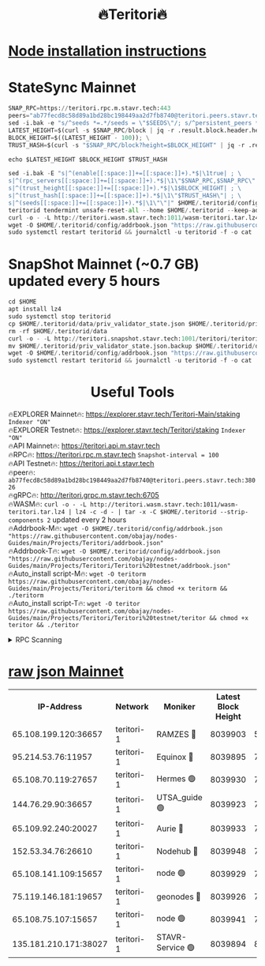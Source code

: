 <h1 align="center"> 🔥Teritori🔥</h1>


[Node installation instructions](https://github.com/obajay/nodes-Guides/tree/main/Projects/Teritori)
=

# StateSync Mainnet
```python
SNAP_RPC=https://teritori.rpc.m.stavr.tech:443
peers="ab77fecd8c58d89a1bd28bc198449aa2d7fb8740@teritori.peers.stavr.tech:38026"
sed -i.bak -e "s/^seeds *=.*/seeds = \"$SEEDS\"/; s/^persistent_peers *=.*/persistent_peers = \"$PEERS\"/" $HOME/.teritorid/config/config.toml
LATEST_HEIGHT=$(curl -s $SNAP_RPC/block | jq -r .result.block.header.height); \
BLOCK_HEIGHT=$((LATEST_HEIGHT - 100)); \
TRUST_HASH=$(curl -s "$SNAP_RPC/block?height=$BLOCK_HEIGHT" | jq -r .result.block_id.hash)

echo $LATEST_HEIGHT $BLOCK_HEIGHT $TRUST_HASH

sed -i.bak -E "s|^(enable[[:space:]]+=[[:space:]]+).*$|\1true| ; \
s|^(rpc_servers[[:space:]]+=[[:space:]]+).*$|\1\"$SNAP_RPC,$SNAP_RPC\"| ; \
s|^(trust_height[[:space:]]+=[[:space:]]+).*$|\1$BLOCK_HEIGHT| ; \
s|^(trust_hash[[:space:]]+=[[:space:]]+).*$|\1\"$TRUST_HASH\"| ; \
s|^(seeds[[:space:]]+=[[:space:]]+).*$|\1\"\"|" $HOME/.teritorid/config/config.toml
teritorid tendermint unsafe-reset-all --home $HOME/.teritorid --keep-addr-book
curl -o - -L http://teritori.wasm.stavr.tech:1011/wasm-teritori.tar.lz4 | lz4 -c -d - | tar -x -C $HOME/.teritorid --strip-components 2
wget -O $HOME/.teritorid/config/addrbook.json "https://raw.githubusercontent.com/obajay/nodes-Guides/main/Projects/Teritori/addrbook.json"
sudo systemctl restart teritorid && journalctl -u teritorid -f -o cat
```

# SnapShot Mainnet (~0.7 GB) updated every 5 hours
```python
cd $HOME
apt install lz4
sudo systemctl stop teritorid
cp $HOME/.teritorid/data/priv_validator_state.json $HOME/.teritorid/priv_validator_state.json.backup
rm -rf $HOME/.teritorid/data
curl -o - -L http://teritori.snapshot.stavr.tech:1001/teritori/teritori-snap.tar.lz4 | lz4 -c -d - | tar -x -C $HOME/.teritorid --strip-components 2
mv $HOME/.teritorid/priv_validator_state.json.backup $HOME/.teritorid/data/priv_validator_state.json
wget -O $HOME/.teritorid/config/addrbook.json "https://raw.githubusercontent.com/obajay/nodes-Guides/main/Projects/Teritori/addrbook.json"
sudo systemctl restart teritorid && journalctl -u teritorid -f -o cat
```
 <h1 align="center"> Useful Tools</h1>

🔥EXPLORER Mainnet🔥:      https://explorer.stavr.tech/Teritori-Main/staking      `Indexer "ON"` \
🔥EXPLORER Testnet🔥:        https://explorer.stavr.tech/Teritori/staking            `Indexer "ON"` \
🔥API Mainnet🔥:                   https://teritori.api.m.stavr.tech \
🔥RPC🔥:                                   https://teritori.rpc.m.stavr.tech                         `Snapshot-interval = 100` \
🔥API Testnet🔥:                     https://teritori.api.t.stavr.tech \
🔥peer🔥:                     `ab77fecd8c58d89a1bd28bc198449aa2d7fb8740@teritori.peers.stavr.tech:38026` \
🔥gRPC🔥:                                http://teritori.grpc.m.stavr.tech:6705 \
🔥WASM🔥: ```curl -o - -L http://teritori.wasm.stavr.tech:1011/wasm-teritori.tar.lz4 | lz4 -c -d - | tar -x -C $HOME/.teritorid --strip-components 2``` updated every 2 hours \
🔥Addrbook-M🔥:    ```wget -O $HOME/.teritorid/config/addrbook.json "https://raw.githubusercontent.com/obajay/nodes-Guides/main/Projects/Teritori/addrbook.json"``` \
🔥Addrbook-T🔥:    ```wget -O $HOME/.teritorid/config/addrbook.json "https://raw.githubusercontent.com/obajay/nodes-Guides/main/Projects/Teritori/Teritori%20testnet/addrbook.json"``` \
🔥Auto_install script-M🔥: ```wget -O teritorm https://raw.githubusercontent.com/obajay/nodes-Guides/main/Projects/Teritori/teritorm && chmod +x teritorm && ./teritorm``` \
🔥Auto_install script-T🔥: ```wget -O teritor https://raw.githubusercontent.com/obajay/nodes-Guides/main/Projects/Teritori/Teritori%20testnet/teritor && chmod +x teritor && ./teritor```

<details>
<summary>RPC Scanning</summary>

<h2 align="center"> We scan nodes in real time every 4 hours. And we provide the final result of RPC endpoints.
We cannot influence the operation of these nodes in any way. </h2>


```python
If Voting Power is higher than 0 --> then the Node is a validator of the network and may be subject to attack and be a potential threat to the chain.
```
```python
We marked such validators with a red symbol
```

</details>

[raw json Mainnet](https://rpc-check.teritorim.stavr.tech/teritorim/rpc-teritorim-result.json)
=



<table><tr><th>IP-Address</th><th>Network</th><th>Moniker</th><th>Latest Block Height</th><th>Earliest Block Height</th><th>Catching Up</th><th>Tx Index</th><th>Voting Power</th><th>Scan Time</th></tr><tr><td>65.108.199.120:36657</td><td>teritori-1</td><td>RAMZES 🔴</td><td>8039903</td><td>5996001</td><td>False</td><td>on</td><td>788379</td><td>2024-03-26T12:30:49.923460275UTC</td></tr><tr><td>95.214.53.76:11957</td><td>teritori-1</td><td>Equinox 🔴</td><td>8039895</td><td>7203180</td><td>False</td><td>on</td><td>1545565</td><td>2024-03-26T12:30:04.572004376UTC</td></tr><tr><td>65.108.70.119:27657</td><td>teritori-1</td><td>Hermes 🟢</td><td>8039930</td><td>7203180</td><td>False</td><td>on</td><td>0</td><td>2024-03-26T12:33:27.717745748UTC</td></tr><tr><td>144.76.29.90:36657</td><td>teritori-1</td><td>UTSA_guide 🟢</td><td>8039923</td><td>7208001</td><td>False</td><td>on</td><td>0</td><td>2024-03-26T12:32:46.668228929UTC</td></tr><tr><td>65.109.92.240:20027</td><td>teritori-1</td><td>Aurie 🔴</td><td>8039933</td><td>7568001</td><td>False</td><td>on</td><td>119310</td><td>2024-03-26T12:33:44.457938035UTC</td></tr><tr><td>152.53.34.76:26610</td><td>teritori-1</td><td>Nodehub 🔴</td><td>8039948</td><td>7580883</td><td>False</td><td>on</td><td>65696</td><td>2024-03-26T12:35:13.362392853UTC</td></tr><tr><td>65.108.141.109:15657</td><td>teritori-1</td><td>node 🟢</td><td>8039929</td><td>7714496</td><td>False</td><td>on</td><td>0</td><td>2024-03-26T12:33:20.546503622UTC</td></tr><tr><td>75.119.146.181:19657</td><td>teritori-1</td><td>geonodes 🔴</td><td>8039926</td><td>7747478</td><td>False</td><td>on</td><td>37760</td><td>2024-03-26T12:33:03.645330894UTC</td></tr><tr><td>65.108.75.107:15657</td><td>teritori-1</td><td>node 🟢</td><td>8039941</td><td>7995732</td><td>False</td><td>on</td><td>0</td><td>2024-03-26T12:34:31.660899305UTC</td></tr><tr><td>135.181.210.171:38027</td><td>teritori-1</td><td>STAVR-Service 🟢</td><td>8039894</td><td>8039501</td><td>False</td><td>on</td><td>0</td><td>2024-03-26T12:29:58.042144488UTC</td></tr></table>
